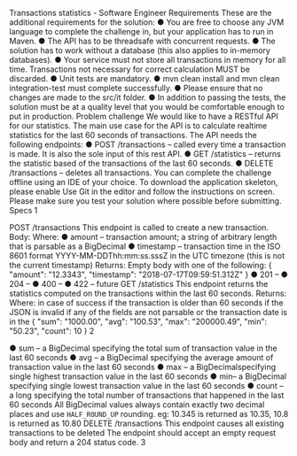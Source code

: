 
 Transactions statistics - Software Engineer
Requirements
These are the additional requirements for the solution:
● You are free to choose any JVM language to complete the challenge in, but
your application has to run in Maven.
● The API has to be threadsafe with concurrent requests.
● The solution has to work without a database (this also applies to in-memory
databases).
● Your service must not store all transactions in memory for all time.
Transactions not necessary for correct calculation MUST be discarded.
● Unit tests are mandatory.
● mvn clean install​ and ​mvn clean integration-test​ must complete successfully.
● Please ensure that no changes are made to the ​src/it​ folder.
● In addition to passing the tests, the solution must be at a quality level that you
would be comfortable enough to put in production.
Problem challenge
We would like to have a RESTful API for our statistics. The main use case for the API is to calculate realtime statistics for the last 60 seconds of transactions.
The API needs the following endpoints:
● POST /transactions​ – called every time a transaction is made. It is also the sole input of this rest API.
● GET /statistics​ – returns the statistic based of the transactions of the last 60 seconds.
● DELETE /transactions​ – deletes all transactions.
You can complete the challenge offline using an IDE of your choice. To download the application skeleton, please enable ​Use Git​ in the editor and follow the instructions on screen. Please make sure you test your solution where possible before submitting.
Specs
      1

  POST /transactions
This endpoint is called to create a new transaction. Body:
Where:
● amount​ – transaction amount; a string of arbitrary length that is parsable as a
BigDecimal
● timestamp​ – transaction time in the ISO 8601 format
YYYY-MM-DDThh:mm:ss.sssZ​ in the UTC timezone (this is not the current timestamp)
Returns: Empty body with one of the following:
   {
"amount": "12.3343",
"timestamp": "2018-07-17T09:59:51.312Z"
}
    ● 201 –
● 204 –
● 400 –
● 422 –
future
GET /statistics
This endpoint returns the statistics computed on the transactions within the last 60 seconds.
Returns:
Where:
in case of success
if the transaction is older than 60 seconds
if the JSON is invalid
if any of the fields are not parsable or the transaction date is in the
    {
"sum": "1000.00", "avg": "100.53", "max": "200000.49", "min": "50.23", "count": 10
}
 2

  ● sum​ – a ​BigDecimal​ specifying the total sum of transaction value in the last 60 seconds
● avg​ – a ​BigDecimal​ specifying the average amount of transaction value in the last 60 seconds
● max​ – a ​BigDecimal​ specifying single highest transaction value in the last 60 seconds
● min​ – a ​BigDecimal​ specifying single lowest transaction value in the last 60 seconds
● count​ – a ​long​ specifying the total number of transactions that happened in the last 60 seconds
All BigDecimal values always contain exactly two decimal places and use `HALF_ROUND_UP` rounding. eg: 10.345 is returned as 10.35, 10.8 is returned as 10.80
DELETE /transactions
This endpoint causes all existing transactions to be deleted
The endpoint should accept an empty request body and return a 204 status code.
    3

